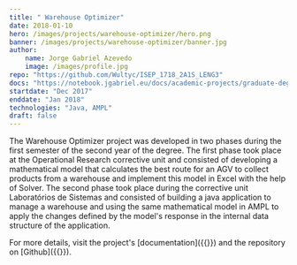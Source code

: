 ```yaml
---
title: " Warehouse Optimizer"
date: 2018-01-10
hero: /images/projects/warehouse-optimizer/hero.png
banner: /images/projects/warehouse-optimizer/banner.jpg
author:
    name: Jorge Gabriel Azevedo
    image: /images/profile.jpg
repo: "https://github.com/Wultyc/ISEP_1718_2A1S_LENG3"
docs: "https://notebook.jgabriel.eu/docs/academic-projects/graduate-degree/otimizador-armazem/"
startdate: "Dec 2017"
enddate: "Jan 2018"
technologies: "Java, AMPL"
draft: false
---
```

<!--more-->
The Warehouse Optimizer project was developed in two phases during the first semester of the second year of the degree. The first phase took place at the Operational Research corrective unit and consisted of developing a mathematical model that calculates the best route for an AGV to collect products from a warehouse and implement this model in Excel with the help of Solver. The second phase took place during the corrective unit Laboratórios de Sistemas and consisted of building a java application to manage a warehouse and using the same mathematical model in AMPL to apply the changes defined by the model's response in the internal data structure of the application.

For more details, visit the project's [documentation]({{<param docs>}}) and the repository on [Github]({{<param repo>}}).